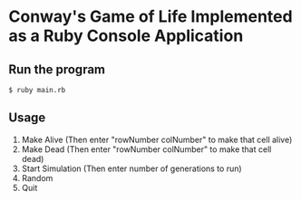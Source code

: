 # Conway's Game of Life Implemented as a Ruby Console Application

## Run the program

```console
$ ruby main.rb
```

## Usage
1. Make Alive (Then enter "rowNumber colNumber" to make that cell alive)
2. Make Dead (Then enter "rowNumber colNumber" to make that cell dead)
3. Start Simulation (Then enter number of generations to run)
4. Random
5. Quit